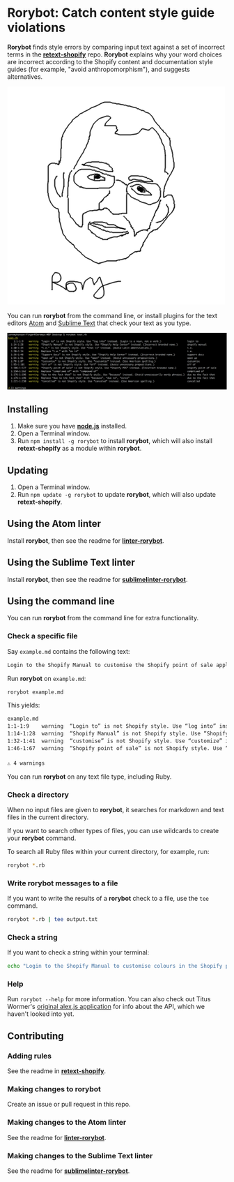 # Rorybot: Catch content style guide violations

**Rorybot** finds style errors by comparing input text against a set of incorrect terms in the [**retext-shopify**](https://github.com/Shopify/retext-shopify) repo. **Rorybot** explains why your word choices are incorrect according to the Shopify content and documentation style guides (for example, "avoid anthropomorphism"), and suggests alternatives.

![rorybot logo](rorybotlogo.png)

You can run **rorybot** from the command line, or install plugins for the text editors [Atom](https://github.com/Shopify/linter-rorybot) and [Sublime Text](https://github.com/Shopify/sublimelinter-rorybot) that check your text as you type.

![rorybot command line screenshot](rorybot-cmd-screenshot.png)

## Installing

1. Make sure you have [**node.js**](https://nodejs.org/en/download/) installed.
2. Open a Terminal window.
3. Run `npm install -g rorybot` to install **rorybot**, which will also install **retext-shopify** as a module within **rorybot**.

## Updating

1. Open a Terminal window.
2. Run `npm update -g rorybot` to update **rorybot**, which will also update **retext-shopify**.

## Using the Atom linter

Install **rorybot**, then see the readme for [**linter-rorybot**](https://github.com/Shopify/linter-rorybot).

## Using the Sublime Text linter

Install **rorybot**, then see the readme for [**sublimelinter-rorybot**](https://github.com/Shopify/sublimelinter-rorybot).

## Using the command line

You can run **rorybot** from the command line for extra functionality.

### Check a specific file

Say `example.md` contains the following text:

```md
Login to the Shopify Manual to customise the Shopify point of sale application. 
```

Run **rorybot** on `example.md`:

```sh
rorybot example.md
```

This yields:

```txt
example.md
1:1-1:9    warning  “Login to” is not Shopify style. Use “log into” instead. (Login is a noun, not a verb.)              login to
1:14-1:28  warning  “Shopify Manual” is not Shopify style. Use “Shopify Help Center” instead. (Incorrect branded name.)  shopify manual
1:32-1:41  warning  “customise” is not Shopify style. Use “customize” instead. (Use American spelling.)                  customise
1:46-1:67  warning  “Shopify point of sale” is not Shopify style. Use “Shopify POS” instead. (Incorrect branded name.)   shopify point of sale

⚠ 4 warnings 
```

You can run **rorybot** on any text file type, including Ruby.

### Check a directory

When no input files are given to **rorybot**, it searches for markdown and text files in the current directory.

If you want to search other types of files, you can use wildcards to create your **rorybot** command.

To search all Ruby files within your current directory, for example, run:

```sh
rorybot *.rb
```
### Write rorybot messages to a file

If you want to write the results of a **rorybot** check to a file, use the `tee` command.

```sh
rorybot *.rb | tee output.txt
```

### Check a string

If you want to check a string within your terminal:

```sh
echo "Login to the Shopify Manual to customise colours in the Shopify point of sale application." | rorybot
```

### Help

Run `rorybot --help` for more information. You can also check out Titus Wormer's [original alex.js application](https://github.com/wooorm/alex) for info about the API, which we haven't looked into yet.

## Contributing

### Adding rules

See the readme in [**retext-shopify**](https://github.com/Shopify/retext-shopify).

### Making changes to rorybot

Create an issue or pull request in this repo.

### Making changes to the Atom linter

See the readme for [**linter-rorybot**](https://github.com/Shopify/linter-rorybot).

### Making changes to the Sublime Text linter

See the readme for [**sublimelinter-rorybot**](https://github.com/Shopify/sublimelinter-rorybot).
